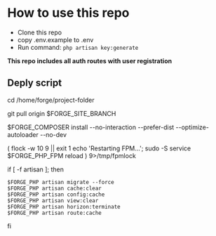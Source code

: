 # How to use this repo

- Clone this repo
- copy .env.example to .env
- Run command: `php artisan key:generate`

**This repo includes all auth routes with user registration**

## Deply script

cd /home/forge/project-folder

git pull origin $FORGE_SITE_BRANCH

$FORGE_COMPOSER install --no-interaction --prefer-dist --optimize-autoloader --no-dev

( flock -w 10 9 || exit 1
    echo 'Restarting FPM...'; sudo -S service $FORGE_PHP_FPM reload ) 9>/tmp/fpmlock

if [ -f artisan ]; then

    $FORGE_PHP artisan migrate --force
    $FORGE_PHP artisan cache:clear
    $FORGE_PHP artisan config:cache
    $FORGE_PHP artisan view:clear
    $FORGE_PHP artisan horizon:terminate
    $FORGE_PHP artisan route:cache

fi
